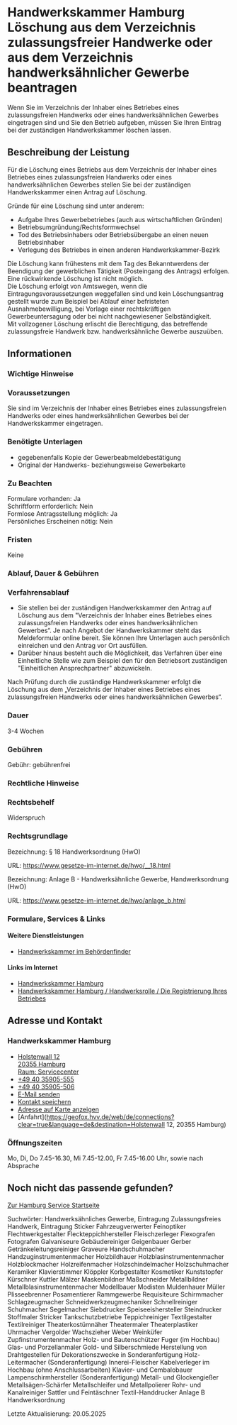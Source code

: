 




Handwerkskammer Hamburg Löschung aus dem Verzeichnis zulassungsfreier Handwerke oder aus dem Verzeichnis handwerksähnlicher Gewerbe beantragen
==============================================================================================================================================

Wenn Sie im Verzeichnis der Inhaber eines Betriebes eines zulassungsfreien Handwerks oder eines handwerksähnlichen Gewerbes eingetragen sind und Sie den Betrieb aufgeben, müssen Sie Ihren Eintrag bei der zuständigen Handwerkskammer löschen lassen.

Beschreibung der Leistung
-------------------------

Für die Löschung eines Betriebs aus dem Verzeichnis der Inhaber eines Betriebes eines zulassungsfreien Handwerks oder eines handwerksähnlichen Gewerbes stellen Sie bei der zuständigen Handwerkskammer einen Antrag auf Löschung.  
  
Gründe für eine Löschung sind unter anderem:

* Aufgabe Ihres Gewerbebetriebes (auch aus wirtschaftlichen Gründen)
* Betriebsumgründung/Rechtsformwechsel
* Tod des Betriebsinhabers oder Betriebsübergabe an einen neuen Betriebsinhaber
* Verlegung des Betriebes in einen anderen Handwerkskammer-Bezirk

Die Löschung kann frühestens mit dem Tag des Bekanntwerdens der Beendigung der gewerblichen Tätigkeit (Posteingang des Antrags) erfolgen. Eine rückwirkende Löschung ist nicht möglich.  
Die Löschung erfolgt von Amtswegen, wenn die Eintragungsvoraussetzungen weggefallen sind und kein Löschungsantrag gestellt wurde zum Beispiel bei Ablauf einer befristeten Ausnahmebewilligung, bei Vorlage einer rechtskräftigen Gewerbeuntersagung oder bei nicht nachgewiesener Selbständigkeit.  
Mit vollzogener Löschung erlischt die Berechtigung, das betreffende zulassungsfreie Handwerk bzw. handwerksähnliche Gewerbe auszuüben.

Informationen
-------------

### Wichtige Hinweise

### Voraussetzungen

Sie sind im Verzeichnis der Inhaber eines Betriebes eines zulassungsfreien Handwerks oder eines handwerksähnlichen Gewerbes bei der Handwerkskammer eingetragen.

### Benötigte Unterlagen

* gegebenenfalls Kopie der Gewerbeabmeldebestätigung
* Original der Handwerks- beziehungsweise Gewerbekarte

### Zu Beachten

Formulare vorhanden: Ja  
Schriftform erforderlich: Nein  
Formlose Antragsstellung möglich: Ja  
Persönliches Erscheinen nötig: Nein

### Fristen

Keine

### Ablauf, Dauer & Gebühren

### Verfahrensablauf

* Sie stellen bei der zuständigen Handwerkskammer den Antrag auf Löschung aus dem "Verzeichnis der Inhaber eines Betriebes eines zulassungsfreien Handwerks oder eines handwerksähnlichen Gewerbes“. Je nach Angebot der Handwerkskammer steht das Meldeformular online bereit. Sie können Ihre Unterlagen auch persönlich einreichen und den Antrag vor Ort ausfüllen.
* Darüber hinaus besteht auch die Möglichkeit, das Verfahren über eine Einheitliche Stelle wie zum Beispiel den für den Betriebsort zuständigen "Einheitlichen Ansprechpartner" abzuwickeln.

Nach Prüfung durch die zuständige Handwerkskammer erfolgt die Löschung aus dem „Verzeichnis der Inhaber eines Betriebes eines zulassungsfreien Handwerks oder eines handwerksähnlichen Gewerbes“.

### Dauer

3-4 Wochen

### Gebühren

Gebühr: gebührenfrei

### Rechtliche Hinweise

### Rechtsbehelf

Widerspruch

### Rechtsgrundlage

Bezeichnung: § 18 Handwerksordnung (HwO)  
  
URL: <https://www.gesetze-im-internet.de/hwo/__18.html>  
  
  
  
  
  
Bezeichnung: Anlage B - Handwerksähnliche Gewerbe, Handwerksordnung (HwO)  
  
URL: <https://www.gesetze-im-internet.de/hwo/anlage_b.html>

### Formulare, Services & Links

#### Weitere Dienstleistungen

* [Handwerkskammer im Behördenfinder](https://www.hamburg.de/service/suche/?query=handwerkskammer)

#### Links im Internet

* [Handwerkskammer Hamburg](https://www.hwk-hamburg.de)
* [Handwerkskammer Hamburg / Handwerksrolle / Die Registrierung Ihres Betriebes](https://www.hwk-hamburg.de/artikel/die-registrierung-ihres-betriebes-93,56,190.html)

Adresse und Kontakt
-------------------

### Handwerkskammer Hamburg

* [Holstenwall 12   
  20355 Hamburg   
  Raum: Servicecenter](#)
* [+49 40 35905-555](tel:+494035905555 "+49 40 35905-555")
* [+49 40 35905-506](tel:+494035905506 "+49 40 35905-506")
* [E-Mail senden](mailto:info@hwk-hamburg.de)
* [Kontakt speichern](//iason.hamburg.de/befi/info/vcard/111105406/ "Kontakt speichern")
* [Adresse auf Karte anzeigen](#)
* [Anfahrt](https://geofox.hvv.de/web/de/connections?clear=true&language=de&destination=Holstenwall 12, 20355 Hamburg)

### Öffnungszeiten

Mo, Di, Do 7.45-16.30, Mi 7.45-12.00, Fr 7.45-16.00 Uhr, sowie nach Absprache

Noch nicht das passende gefunden?
---------------------------------

 [Zur Hamburg Service Startseite](/service/)

Suchwörter: Handwerksähnliches Gewerbe, Eintragung Zulassungsfreies Handwerk, Eintragung Sticker Fahrzeugverwerter Feinoptiker Flechtwerkgestalter Fleckteppichhersteller Fleischzerleger Flexografen Fotografen Galvaniseure Gebäudereiniger Geigenbauer Gerber Getränkeleitungsreiniger Graveure Handschuhmacher Handzuginstrumentenmacher Holzbildhauer Holzblasinstrumentenmacher Holzblockmacher Holzreifenmacher Holzschindelmacher Holzschuhmacher Keramiker Klavierstimmer Klöppler Korbgestalter Kosmetiker Kunststopfer Kürschner Kuttler Mälzer Maskenbildner Maßschneider Metallbildner Metallblasinstrumentenmacher Modellbauer Modisten Muldenhauer Müller Plisseebrenner Posamentierer Rammgewerbe Requisiteure Schirmmacher Schlagzeugmacher Schneidwerkzeugmechaniker Schnellreiniger Schuhmacher Segelmacher Siebdrucker Speiseeishersteller Steindrucker Stoffmaler Stricker Tankschutzbetriebe Teppichreiniger Textilgestalter Textilreiniger Theaterkostümnäher Theatermaler Theaterplastiker Uhrmacher Vergolder Wachszieher Weber Weinküfer Zupfinstrumentenmacher Holz- und Bautenschützer Fuger (im Hochbau) Glas- und Porzellanmaler Gold- und Silberschmiede Herstellung von Drahtgestellen für Dekorationszwecke in Sonderanfertigung Holz-Leitermacher (Sonderanfertigung) Innerei-Fleischer Kabelverleger im Hochbau (ohne Anschlussarbeiten) Klavier- und Cembalobauer Lampenschirmhersteller (Sonderanfertigung) Metall- und Glockengießer Metallsägen-Schärfer Metallschleifer und Metallpolierer Rohr- und Kanalreiniger Sattler und Feintäschner Textil-Handdrucker Anlage B Handwerksordnung

Letzte Aktualisierung: 20.05.2025

